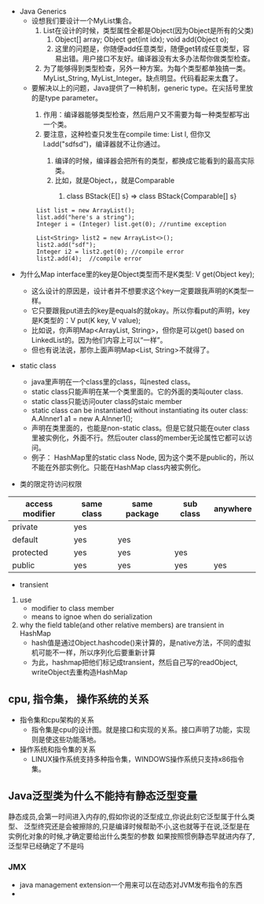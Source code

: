 * Java Generics
    * 设想我们要设计一个MyList集合。
        1. List在设计的时候，类型属性全都是Object(因为Object是所有的父类)
            1. Object[] array; Object get(int idx); void add(Object o);
            2. 这里的问题是，你随便add任意类型，随便get转成任意类型，容易出错。用户接口不友好。编译器没有太多办法帮你做类型检查。
        2. 为了能够得到类型检查，另外一种方案。为每个类型都单独搞一类。MyList_String, MyList_Integer。缺点明显。代码看起来太蠢了。 
    * 要解决以上的问题，Java提供了一种机制，generic type。<T>在尖括号里放的是type parameter。
        1. 作用：编译器能够类型检查，然后用户又不需要为每一种类型都写出一个类。
        2. 要注意，这种检查只发生在compile time: List<Integer> l, 但你又l.add("sdfsd")，编译器就不让你通过。
            1. 编译的时候，编译器会把所有的类型，都换成它能看到的最高实际类。
            2. 比如<T>，就是Object，<E extends Comparable>，就是Comparable
                1. class BStack<E extends Comparable>{E[] s} => class BStack{Comparable[] s}
```aidl
        List list = new ArrayList();
        list.add("here's a string");
        Integer i = (Integer) list.get(0); //runtime exception

        List<String> list2 = new ArrayList<>();
        list2.add("sdf");
        Integer i2 = list2.get(0); //compile error
        list2.add(4);  //compile error
```
* 为什么Map interface里的key是Object类型而不是K类型: V get(Object key);
    * 这么设计的原因是，设计者并不想要求这个key一定要跟我声明的K类型一样。
    * 它只要跟我put进去的key是equals的就okay。所以你看put的声明，key是K类型的：V put(K key, V value);
    * 比如说，你声明Map<ArrayList, String>，但你是可以get() based on LinkedList的。因为他们内容上可以“一样”。
    * 但也有说法说，那你上面声明Map<List, String>不就得了。
* static class
    * java里声明在一个class里的class，叫nested class。
    * static class只能声明在某一个类里面的。它的外面的类叫outer class.
    * static class只能访问outer class的staic member
    * static class can be instantiated without instantiating its outer class:  A.AInner1 a1 = new A.AInner1();
    * 声明在类里面的，也能是non-static class。但是它就只能在outer class里被实例化，外面不行。然后outer class的member无论属性它都可以访问。
    * 例子： HashMap里的static class Node, 因为这个类不是public的，所以不能在外部实例化。只能在HashMap class内被实例化。
    
* 类的限定符访问权限  

|access modifier|same class|same package|sub class|anywhere|
|----|----|----|----|----|
|private|yes||||
|default|yes|yes|||
|protected|yes|yes|yes||
|public|yes|yes|yes|yes|

* transient
1. use
    * modifier to class member
    * means to ignoe when do serialization
2. why the field table(and other relative members) are transient in HashMap
    * hash值是通过Object.hashcode()来计算的，是native方法，不同的虚拟机可能不一样，所以序列化后要重新计算
    * 为此，hashmap把他们标记成transient，然后自己写的readObject, writeObject去重构造HashMap


## cpu, 指令集， 操作系统的关系
* 指令集和cpu架构的关系
    * 指令集是cpu的设计图。就是接口和实现的关系。接口声明了功能，实现则是使这些功能落地。
* 操作系统和指令集的关系
    * LINUX操作系统支持多种指令集，WINDOWS操作系统只支持x86指令集。



## Java泛型类为什么不能持有静态泛型变量
静态成员,会第一时间进入内存的,假如你说的泛型成立,你说此刻它泛型属于什么类型、
泛型终究还是会被擦除的,只是编译时候帮助不小,这也就等于在说,泛型是在实例化对象的时候,才确定要给出什么类型的参数
如果按照惯例静态早就进内存了,泛型早已经确定了不是吗



### JMX
* java management extension一个用来可以在动态对JVM发布指令的东西
* 










